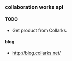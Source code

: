 ## 
### collaboration works api

#### TODO
- Get product from Collarks.

#### blog
- http://blog.collarks.net/
